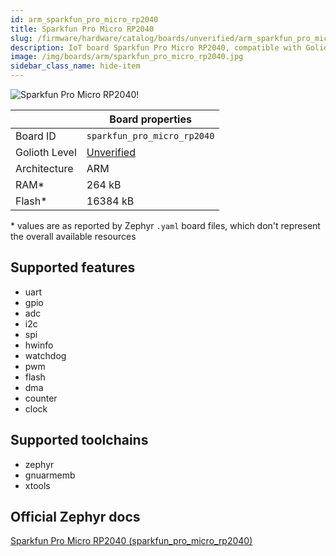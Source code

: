 ```yaml
---
id: arm_sparkfun_pro_micro_rp2040
title: Sparkfun Pro Micro RP2040
slug: /firmware/hardware/catalog/boards/unverified/arm_sparkfun_pro_micro_rp2040
description: IoT board Sparkfun Pro Micro RP2040, compatible with Golioth at unverified level.
image: /img/boards/arm/sparkfun_pro_micro_rp2040.jpg
sidebar_class_name: hide-item
---
```


[//]: # (This is an auto-generated file, do not edit! Changes to it will be lost upon re-generation)

![Sparkfun Pro Micro RP2040!](/img/boards/arm/sparkfun_pro_micro_rp2040.jpg "Sparkfun Pro Micro RP2040")

|                | Board properties     |
| -------------  | -------------------- |
| Board ID       | `sparkfun_pro_micro_rp2040` |
| Golioth Level  | [Unverified](/firmware/hardware#unverified-boards) |
| Architecture   | ARM |
| RAM*           | 264 kB |
| Flash*         | 16384 kB |

\* values are as reported by Zephyr `.yaml` board files, which don't represent the overall available resources



## Supported features

* uart
* gpio
* adc
* i2c
* spi
* hwinfo
* watchdog
* pwm
* flash
* dma
* counter
* clock

## Supported toolchains

* zephyr
* gnuarmemb
* xtools

## Official Zephyr docs

[Sparkfun Pro Micro RP2040 (sparkfun_pro_micro_rp2040)](https://docs.zephyrproject.org/3.6.0/boards/arm/sparkfun_pro_micro_rp2040/doc/index.html)

